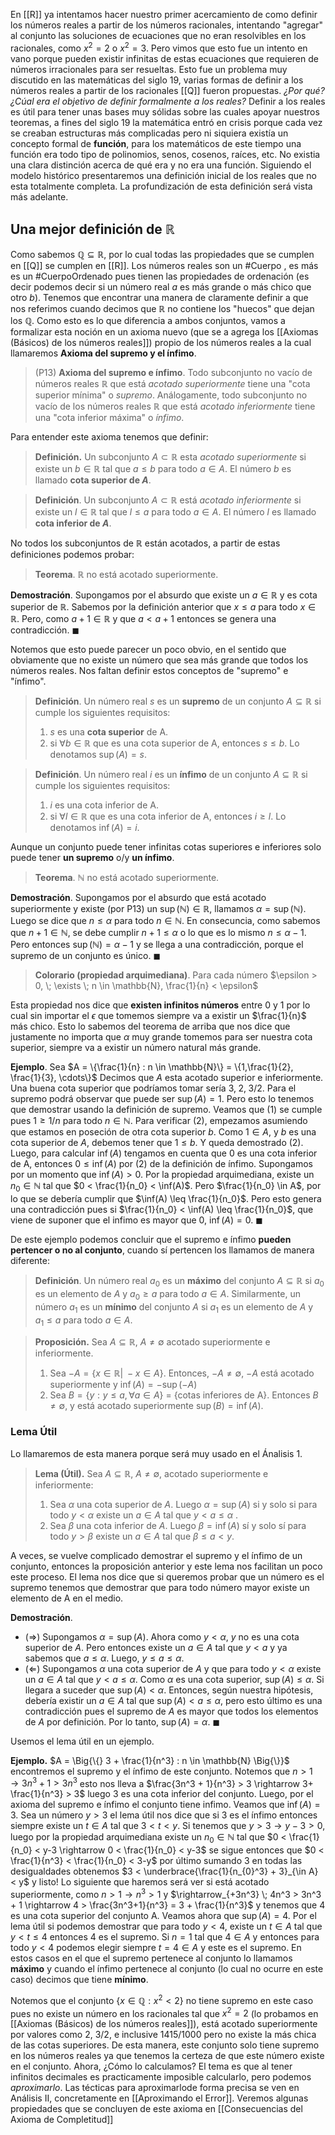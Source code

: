 En [[R]] ya intentamos hacer nuestro primer acercamiento de como definir los números reales a partir de los números racionales, intentando "agregar" al conjunto las soluciones de ecuaciones que no eran resolvibles en los racionales, como $x^2 = 2$ o $x^2 = 3$. Pero vimos que esto fue un intento en vano porque pueden existir infinitas de estas ecuaciones que requieren de números irracionales para ser resueltas. 
Esto fue un problema muy discutido en las matemáticas del siglo 19, varias formas de definir a los números reales a partir de los racionales [[Q]] fueron propuestas. _¿Por qué? ¿Cúal era el objetivo de definir formalmente a los reales?_ Definir a los reales es útil para tener unas bases muy sólidas sobre las cuales apoyar nuestros teoremas, a fines del siglo 19 la matemática entró en crisis porque cada vez se creaban estructuras más complicadas pero ni siquiera existía un concepto formal de **función**, para los matemáticos de este tiempo una función era todo tipo de polinomios, senos, cosenos, raíces, etc. No existia una clara distinción acerca de qué era y no era una función. 
Siguiendo el modelo histórico presentaremos una definición inicial de los reales que no esta totalmente completa. La profundización de esta definición será vista más adelante.  

## Una mejor definición de $\mathbb{R}$ 
Como sabemos $\mathbb{Q} \subseteq \mathbb{R}$, por lo cual todas las propiedades que se cumplen en [[Q]] se cumplen en [[R]]. Los números reales son un #Cuerpo , es más es un #CuerpoOrdenado pues tienen las propiedades de ordenación (es decir podemos decir si un número real $a$ es más grande o más chico que otro $b$). Tenemos que encontrar una manera de claramente definir a que nos referimos cuando decimos que $\mathbb{R}$ no contiene los "huecos" que dejan los $\mathbb{Q}$. Como esto es lo que diferencia a ambos conjuntos, vamos a formalizar esta noción en un axioma nuevo (que se a agrega los [[Axiomas (Básicos) de los números reales]]) propio de los números reales a la cual llamaremos **Axioma del supremo y el ínfimo**.

> (P13) **Axioma del supremo e ínfimo**. Todo subconjunto no vacío de números reales $\mathbb{R}$ que está _acotado superiormente_ tiene una "cota superior mínima" o _supremo_. Análogamente, todo subconjunto no vacío de los números reales $\mathbb{R}$ que está _acotado inferiormente_ tiene una "cota inferior máxima" o _ínfimo_.

Para entender este axioma tenemos que definir:
> **Definición.** Un subconjunto $A \subset \mathbb{R}$ esta _acotado superiormente_ si existe un $b \in \mathbb{R}$ tal que $a \leq b$ para todo $a \in A$. El número $b$ es llamado **cota superior de $A$**.

> **Definición**. Un subconjunto $A \subset \mathbb{R}$ está _acotado inferiormente_ si existe un $l \in \mathbb{R}$ tal que $l \leq a$ para todo $a \in A$. El número $l$ es llamado **cota inferior de $A$**.

 No todos los subconjuntos de $\mathbb{R}$ están acotados, a partir de estas definiciones podemos probar:
> **Teorema**. $\mathbb{R}$ no está acotado superiormente.

**Demostración**. Supongamos por el absurdo que existe un $a \in \mathbb{R}$ y es cota superior de $\mathbb{R}$. Sabemos por la definición anterior que $x \leq a$ para todo $x \in \mathbb{R}$. Pero, como $a +1 \in \mathbb{R}$ y que $a < a+1$ entonces se genera una contradicción. $\blacksquare$

Notemos que esto puede parecer un poco obvio, en el sentido que obviamente que no existe un número que sea más grande que todos los números reales. 
Nos faltan definir estos conceptos de "supremo" e "ínfimo". 

> **Definición**. Un número real $s$ es un **supremo** de un conjunto $A \subseteq \mathbb{R}$ si cumple los siguientes requisitos:
> 1. $s$ es una **cota superior** de A.
> 2. si $\forall b \in \mathbb{R}$ que es una cota superior de A, entonces $s \leq b$. 
> Lo denotamos $\sup (A) = s$.

> **Definición**. Un número real $i$ es un **ínfimo** de un conjunto $A \subseteq \mathbb{R}$ si cumple los siguientes requisitos: 
> 1. $i$ es una cota inferior de A. 
> 2. si $\forall l \in \mathbb{R}$ que es una cota inferior de A, entonces $i \geq l$. 
> Lo denotamos $\inf(A) = i$.

Aunque un conjunto puede tener infinitas cotas superiores e inferiores solo puede tener **un supremo** o/y  **un ínfimo**.

> **Teorema**. $\mathbb{N}$ no está acotado superiormente. 

**Demostración**. Supongamos por el absurdo que está acotado superiormente y existe (por P13) un $\sup(\mathbb{N}) \in \mathbb{R}$, llamamos $\alpha = \sup(\mathbb{N})$. Luego se dice que $n \leq \alpha$ para todo $n \in \mathbb{N}$. En consecuncia, como sabemos que $n+1 \in \mathbb{N}$, se debe cumplir $n+1 \leq \alpha$ o lo que es lo mismo $n \leq \alpha-1$. Pero entonces $\sup(\mathbb{N}) = \alpha -1$ y se llega a una contradicción, porque el supremo de un conjunto es único. $\blacksquare$  

> **Colorario (propiedad arquimediana)**. Para cada número $\epsilon > 0, \; \exists \; n \in \mathbb{N}, \frac{1}{n} < \epsilon$ 

Esta propiedad nos dice que **existen infinitos números** entre 0 y 1 por lo cual sin importar el $\epsilon$ que tomemos siempre va a existir un $\frac{1}{n}$ más chico. Esto lo sabemos del teorema de arriba que nos dice que justamente no importa que $\alpha$ muy grande tomemos para ser nuestra cota superior, siempre va a existir un número natural más grande.

**Ejemplo**. Sea $A = \{\frac{1}{n} : n \in \mathbb{N}\} = \{1,\frac{1}{2}, \frac{1}{3}, \cdots\}$ 
Decimos que $A$ esta acotado superior e inferiormente. Una buena cota superior que podríamos tomar sería $3, \; 2,\; 3/2$. Para el supremo podrá observar que puede ser $\sup(A) = 1$. Pero esto lo tenemos que demostrar usando la definición de supremo. Veamos que (1) se cumple pues $1 \geq 1/n$ para todo $n \in \mathbb{N}$. Para verificar (2), empezamos asumiendo que estamos en poseción de otra cota superior $b$. Como $1 \in A$, y $b$ es una cota superior de $A$, debemos tener que $1 \leq b$. Y queda demostrado (2). 
Luego, para calcular $\inf(A)$ tengamos en cuenta que $0$ es una cota inferior de A, entonces $0 \leq \inf(A)$ por (2) de la definición de ínfimo. Supongamos por un momento que $\inf(A) > 0$. Por la propiedad arquimediana, existe un $n_0 \in \mathbb{N}$ tal que $0 < \frac{1}{n_0} < \inf(A)$. Pero $\frac{1}{n_0} \in A$, por lo que se debería cumplir que $\inf(A) \leq \frac{1}{n_0}$. Pero esto genera una contradicción pues si $\frac{1}{n_0} < \inf(A) \leq \frac{1}{n_0}$, que viene de suponer que el infimo es mayor que 0,  $\inf(A) = 0$.  $\blacksquare$ 

De este ejemplo podemos concluir que el supremo e ínfimo **pueden pertencer o no al conjunto**, cuando sí pertencen los llamamos de manera diferente:

> **Definición**. Un número real $a_0$ es un **máximo** del conjunto $A \subseteq \mathbb{R}$ si $a_0$ es un elemento de $A$ y $a_0 \geq a$ para todo $a \in A$. Similarmente, un número $a_1$ es un **mínimo** del conjunto $A$ si $a_1$ es un elemento de $A$ y $a_1 \leq a$ para todo $a \in A$.

> **Proposición.** Sea $A \subseteq \mathbb{R}$, $A \neq \emptyset$ acotado superiormente e inferiormente.
> 1. Sea $-A = \{x \in \mathbb{R} | \; -x \in A \}$. Entonces, $-A \neq \emptyset$, $-A$ está acotado superiormente y  $\inf(A) = - \sup(-A)$ 
> 2. Sea $B = \{y : y \leq a, \forall a \in A\}$ = {cotas inferiores de A}. Entonces $B \neq \emptyset$, y está acotado superiormente $\sup(B) = \inf(A)$.

### Lema Útil
Lo llamaremos de esta manera porque será muy usado en el Ánalisis 1. 

> **Lema (Útil).** Sea $A \subseteq \mathbb{R}$, $A \neq \emptyset$, acotado superiormente e inferiormente:
> 1. Sea $\alpha$ una cota superior de $A$. Luego $\alpha = \sup(A)$ si y solo si para todo $y < \alpha$ existe un $a \in A$ tal que $y < a \leq \alpha$ .
> 2. Sea $\beta$ una cota inferior de $A$. Luego $\beta = \inf(A)$ sí y solo sí  para todo $y > \beta$ existe un $a \in A$ tal que $\beta \leq a < y$.

A veces, se vuelve complicado demostrar el supremo y el ínfimo de un conjunto, entonces la proposición anterior y este lema nos facilitan un poco este proceso. El lema nos dice que si queremos probar que un número es el supremo tenemos que demostrar que para todo número mayor existe un elemento de A en el medio. 

**Demostración**. 
- ($\Rightarrow$) Supongamos $\alpha = \sup(A)$. Ahora como $y < \alpha$, $y$ no es una cota superior de $A$. Pero entonces existe un $a \in A$ tal que $y < a$ y ya sabemos que $a \leq \alpha$. Luego, $y \leq a \leq \alpha$.
- ($\Leftarrow$) Supongamos $\alpha$ una cota superior de $A$ y que para todo $y < \alpha$ existe un $a \in A$ tal que $y < a \leq \alpha$. Como  $\alpha$ es una cota superior, $\sup(A) \leq \alpha$. Si llegara a suceder que $\sup(A) < \alpha$. Entonces, según nuestra hipótesis, debería existir un $a \in A$ tal que $\sup(A) < a \leq \alpha$, pero esto último es una contradicción pues el supremo de $A$ es mayor que todos los elementos de $A$ por definición. Por lo tanto, $\sup(A) = \alpha$. $\blacksquare$  

Usemos el lema útil en un ejemplo.

**Ejemplo.** $A = \Big{\{} 3 + \frac{1}{n^3} : n \in \mathbb{N} \Big{\}}$ encontremos el supremo y el ínfimo de este conjunto. Notemos que $n>1 \rightarrow 3n^3 + 1 > 3n^3$ esto nos lleva a $\frac{3n^3 + 1}{n^3} > 3 \rightarrow 3+ \frac{1}{n^3} > 3$ luego 3 es una cota inferior del conjunto. Luego, por el axioma del supremo e ínfimo el conjunto tiene infimo. Veamos que $\inf (A) = 3$.
Sea un número $y > 3$ el lema útil nos dice que si 3 es el ínfimo entonces siempre existe un $t \in A$ tal que $3<t<y$. Si tenemos que $y > 3 \rightarrow y-3>0$, luego por la propiedad arquimediana existe un $n_0 \in \mathbb{N}$ tal que $0 < \frac{1}{n_0} < y-3 \rightarrow 0 < \frac{1}{n_0} < y-3$ se sigue entonces que $0 < \frac{1}{n^3} < \frac{1}{n_0} < 3-y$ por último sumando $3$ en todas las desigualdades obtenemos $3 < \underbrace{\frac{1}{n_{0}^3} + 3}_{\in A} < y$  y listo!
Lo siguiente que haremos será ver si está acotado superiormente, como $n>1 \rightarrow n^3>1$ y 
$\rightarrow_{+3n^3} \; 4n^3 > 3n^3 + 1 \rightarrow 4 > \frac{3n^3+1}{n^3} = 3 + \frac{1}{n^3}$   y tenemos que 4 es una cota superior del conjunto A.
Veamos ahora que $\sup(A) = 4$. Por el lema útil si podemos demostrar que para todo $y < 4$, existe un $t \in A$ tal que $y < t \leq 4$ entonces 4 es el supremo. Si $n=1$ tal que $4 \in A$ y entonces para todo $y < 4$ podemos elegir siempre $t =4 \in A$ y este es el supremo. En estos casos en el que el supremo pertenece al conjunto lo llamamos **máximo** y cuando el ínfimo pertenece al conjunto (lo cual no ocurre en este caso) decimos que tiene **mínimo**.

Notemos que el conjunto $\{x \in \mathbb{Q}: x^2< 2\}$ no tiene supremo en este caso pues no existe un número en los racionales tal que $x^2 = 2$ (lo probamos en [[Axiomas (Básicos) de los números reales]]), está acotado superiormente por valores como $2$, $3/2$, e inclusive $1415/1000$ pero no existe la más chica de las cotas superiores. De esta manera, este conjunto solo tiene supremo en los números reales ya que tenemos la certeza de que este número existe en el conjunto. Ahora, ¿Cómo lo calculamos? El tema es que al tener infinitos decimales es practicamente imposible calcularlo, pero podemos _aproximarlo_. Las técticas para aproximarlode forma precisa se ven en Análisis II, concretamente en [[Aproximando el Error]]. 
Veremos algunas propiedades que se concluyen de este axioma en [[Consecuencias del Axioma de Completitud]]

